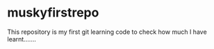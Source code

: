 # muskyfirstrepo
This repository is my first git learning code to check how much I have learnt.......
